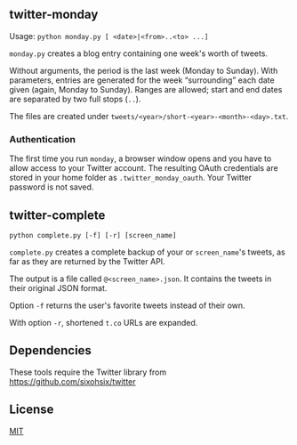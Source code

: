 ## twitter-monday

Usage: `python monday.py [ <date>|<from>..<to> ...]`

`monday.py` creates a blog entry containing one week's worth of tweets.

Without arguments, the period is the last week (Monday to Sunday). With
parameters, entries are generated for the week “surrounding” each date given
(again, Monday to Sunday). Ranges are allowed; start and end dates are
separated by two full stops (`..`).

The files are created under `tweets/<year>/short-<year>-<month>-<day>.txt`.

### Authentication

The first time you run `monday`, a browser window opens and you have to allow
access to your Twitter account. The resulting OAuth credentials are stored in
your home folder as `.twitter_monday_oauth`. Your Twitter password is not
saved.

## twitter-complete

`python complete.py [-f] [-r] [screen_name]`

`complete.py` creates a complete backup of your or `screen_name`'s tweets, as far as they are
returned by the Twitter API.

The output is a file called `@<screen_name>.json`. It contains the tweets in their
original JSON format.

Option `-f` returns the user's favorite tweets instead of their own.

With option `-r`, shortened `t.co` URLs are expanded.

## Dependencies

These tools require the Twitter library from https://github.com/sixohsix/twitter

## License

[MIT](LICENSE)

<!-- vim: set tw=78: -->
